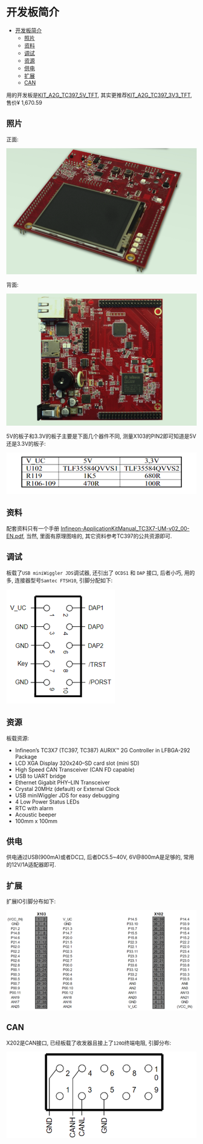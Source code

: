 # 开发板简介

<!-- TOC -->

- [开发板简介](#开发板简介)
  - [照片](#照片)
  - [资料](#资料)
  - [调试](#调试)
  - [资源](#资源)
  - [供电](#供电)
  - [扩展](#扩展)
  - [CAN](#can)

<!-- /TOC -->

用的开发板是[KIT_A2G_TC397_5V_TFT](https://www.infineon.com/cms/en/product/evaluation-boards/kit_a2g_tc397_5v_tft/), 其实更推荐[KIT_A2G_TC397_3V3_TFT](https://www.infineon.com/cms/en/product/evaluation-boards/kit_a2g_tc397_3v3_tft/), 售价¥ 1,670.59

## 照片

正面:  

![top](Assets/Snipaste_2020-10-26_10-08-45.png)

背面:

![bottom](Assets/Snipaste_2020-10-26_10-09-14.png)

5V的板子和3.3V的板子主要是下面几个器件不同, 测量X103的PIN2即可知道是5V还是3.3V的板子:  

![5VS3V3](Assets/Snipaste_2020-10-26_10-18-08.png)

## 资料

配套资料只有一个手册 [Infineon-ApplicationKitManual_TC3X7-UM-v02_00-EN.pdf](https://www.infineon.com/dgdl/Infineon-ApplicationKitManual_TC3X7-UM-v02_00-EN.pdf?fileId=5546d462696dbf120169b454383c483d), 当然, 里面有原理图啥的, 其它资料参考TC397的公共资源即可.  

## 调试

板载了`USB miniWiggler JDS`调试器, 还引出了 `OCDS1` 和 `DAP` 接口, 后者小巧, 用的多, 连接器型号`Samtec FTSH10`, 引脚分配如下:  

![dap](Assets/Snipaste_2020-10-26_10-29-52.png)

## 资源

板载资源:  

- Infineon’s TC3X7 (TC397, TC387) AURIX™ 2G Controller in LFBGA-292 Package
- LCD XGA Display 320x240–SD card slot (mini SD)
- High Speed CAN Transceiver (CAN FD capable)
- USB to UART bridge
- Ethernet Gigabit PHY–LIN Transceiver
- Crystal 20MHz (default) or External Clock
- USB miniWiggler JDS for easy debugging
- 4 Low Power Status LEDs
- RTC with alarm
- Acoustic beeper
- 100mm x 100mm

## 供电
供电通过USB(900mA)或者DC口, 后者DC5.5~40V, 6V@800mA是足够的, 常用的12V/1A适配器即可.  

## 扩展

扩展IO引脚分布如下:  

![io](Assets/Snipaste_2020-10-26_10-49-36.png)

## CAN

X202是CAN接口, 已经板载了收发器且接上了`120Ω`终端电阻, 引脚分布:  

![can](Assets/Snipaste_2020-10-26_10-51-13.png)  
